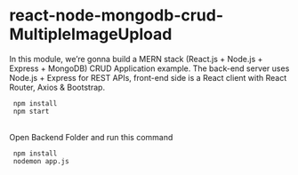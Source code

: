# react-node-mongodb-crud-MultipleImageUpload
In this module, we’re gonna build a MERN stack (React.js + Node.js + Express + MongoDB) CRUD Application example. The back-end server uses Node.js + Express for REST APIs, front-end side is a React client with React Router, Axios &amp; Bootstrap.

```
 npm install
 npm start
```

<br>
Open Backend Folder and run this command
<br>

```
 npm install
 nodemon app.js
```
